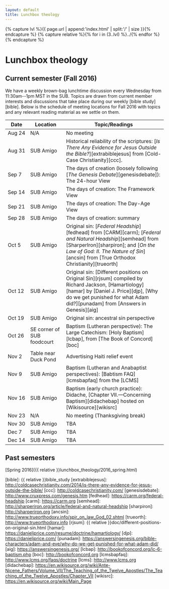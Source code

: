```yaml
---
layout: default
title: Lunchbox theology
---
```


{% capture lvl %}{{ page.url | append:'index.html' | split:'/' | size }}{% endcapture %}
{% capture relative %}{% for i in (3..lvl) %}../{% endfor %}{% endcapture %}

Lunchbox theology
=================

Current semester (Fall 2016)
----------------------------

We have a weekly brown-bag lunchtime discussion every Wednesday from
11:30am--1pm MST in the SUB. Topics are drawn from current member interests
and discussions that take place during our weekly [bible study][bible]. Below
is the schedule of meeting locations for Fall 2016 with topics and any
relevant reading material as we settle on them.

| Date        | Location       | Topic/Readings                           |
| ----------- | -------------- | ---------------------------------------- |
| Aug&nbsp;24 | N/A            | No meeting                               |
| Aug&nbsp;31 | SUB&nbsp;Amigo | Historical reliability of the scriptures: [*Is There Any Evidence for Jesus Outside the Bible?*][extrabiblejesus] from [Cold-Case Christianity][ccc]. |
| Sep&nbsp;7  | SUB&nbsp;Amigo | The days of creation (loosely following [*The Genesis Debate*][genesisdebate]): The 24-hour View |
| Sep&nbsp;14 | SUB&nbsp;Amigo | The days of creation: The Framework View |
| Sep&nbsp;21 | SUB&nbsp;Amigo | The days of creation: The Day-Age View   |
| Sep&nbsp;28 | SUB&nbsp;Amigo | The days of creation: summary            |
| Oct&nbsp;5  | SUB&nbsp;Amigo | Original sin: [*Federal Headship*][fedhead] from [CARM][carm]; [*Federal and Natural Headship*][semhead] from [SharperIron][sharpiron]; and [*On the Law of God: II. The Nature of Sin*][ancsin] from [True Orthodox Christianity][trueorth] |
| Oct&nbsp;12 | SUB&nbsp;Amigo | Original sin: [Different positions on Original Sin][rjsum] compiled by Richard Jackson, [Hamartiology][hamar] by [Daniel J. Price][djp], [Why do we get punished for what Adam did?][punadam] from [Answers in Genesis][aig] |
| Oct&nbsp;19 | SUB&nbsp;Amigo | Original sin: ancestral sin perspective  |
| Oct&nbsp;26 | SE corner of SUB foodcourt | Baptism (Lutheran perspective): The Large Catechism: [Holy Baptism][lcbap], from [The Book of Concord][boc] |
| Nov&nbsp;2  | Table near Duck Pond | Advertising Haiti relief event     |
| Nov&nbsp;9  | SUB&nbsp;Amigo | Baptism (Lutheran and Anabaptist perspectives): [Babtism FAQ][lcmsbapfaq] from the [LCMS]                                      |
| Nov&nbsp;16 | SUB&nbsp;Amigo | Baptism (early church practice): Didache, [Chapter VII.&mdash;Concerning Baptism][didachebap] hosted on [Wikisource][wikisrc] |
| Nov&nbsp;23 | N/A            | No meeting (Thanksgiving break)          |
| Nov&nbsp;30 | SUB&nbsp;Amigo | TBA                                      |
| Dec&nbsp;7  | SUB&nbsp;Amigo | TBA                                      |
| Dec&nbsp;14 | SUB&nbsp;Amigo | TBA                                      |

Past semesters
--------------

[Spring 2016]({{ relative }}lunchbox_theology/2016_spring.html)

[bible]: {{ relative }}bible_study
[extrabiblejesus]: http://coldcasechristianity.com/2014/is-there-any-evidence-for-jesus-outside-the-bible/
[ccc]: http://coldcasechristianity.com/
[genesisdebate]: http://www.cruxpress.com/genesis.htm
[fedhead]: https://carm.org/federal-headship
[carm]: https://carm.org
[semhead]: http://sharperiron.org/article/federal-and-natural-headship
[sharpiron]: http://sharperiron.org
[ancsin]: http://www.trueorthodoxy.info/spir_on_law_God_02.shtml
[trueorth]: http://www.trueorthodoxy.info
[rjsum]: {{ relative }}doc/different-positions-on-original-sin.html
[hamar]: https://danieljprice.com/resume/doctrine/hamartiology/
[djp]: https://danieljprice.com/
[punadam]: https://answersingenesis.org/bible-characters/adam-and-eve/why-do-we-get-punished-for-what-adam-did/
[aig]: https://answersingenesis.org/
[lcbap]: http://bookofconcord.org/lc-6-baptism.php
[boc]: http://bookofconcord.org
[lcmsbapfaq]: http://www.lcms.org/faqs/doctrine
[lcms]: http://www.lcms.org
[didachebap]: https://en.wikisource.org/wiki/Ante-Nicene_Fathers/Volume_VII/The_Teaching_of_the_Twelve_Apostles/The_Teaching_of_the_Twelve_Apostles/Chapter_VII
[wikisrc]: https://en.wikisource.org/wiki/Main_Page

